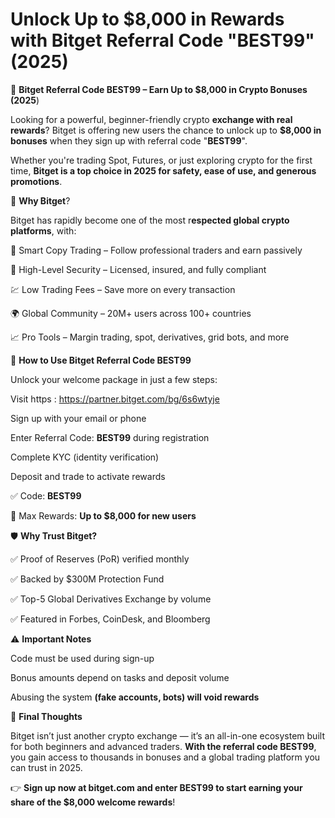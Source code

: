 # Unlock Up to $8,000 in Rewards with Bitget Referral Code "BEST99" (2025)


🎉 **Bitget Referral Code BEST99 – Earn Up to $8,000 in Crypto Bonuses (2025**)

Looking for a powerful, beginner-friendly crypto **exchange with real rewards**? Bitget is offering new users the chance to unlock up to **$8,000 in bonuses** when they sign up with referral code "**BEST99**".


Whether you're trading Spot, Futures, or just exploring crypto for the first time, **Bitget is a top choice in 2025 for safety, ease of use, and generous promotions**.

🚀 **Why Bitget**?

Bitget has rapidly become one of the most r**espected global crypto platforms**, with:


🧠 Smart Copy Trading – Follow professional traders and earn passively


🔐 High-Level Security – Licensed, insured, and fully compliant


💹 Low Trading Fees – Save more on every transaction


🌍 Global Community – 20M+ users across 100+ countries


📈 Pro Tools – Margin trading, spot, derivatives, grid bots, and more

🎁 **How to Use Bitget Referral Code BEST99**

Unlock your welcome package in just a few steps:


Visit https : https://partner.bitget.com/bg/6s6wtyje


Sign up with your email or phone


Enter Referral Code: **BEST99** during registration


Complete KYC (identity verification)




Deposit and trade to activate rewards


✅ Code: **BEST99**

🎉 Max Rewards: **Up to $8,000 for new users**

🛡 **Why Trust Bitget?**

✅ Proof of Reserves (PoR) verified monthly


✅ Backed by $300M Protection Fund


✅ Top-5 Global Derivatives Exchange by volume


✅ Featured in Forbes, CoinDesk, and Bloomberg


⚠️ **Important Notes**

Code must be used during sign-up


Bonus amounts depend on tasks and deposit volume


Abusing the system **(fake accounts, bots) will void rewards**

🎯 **Final Thoughts**

Bitget isn’t just another crypto exchange — it’s an all-in-one ecosystem built for both beginners and advanced traders. **With the referral code BEST99**, you gain access to thousands in bonuses and a global trading platform you can trust in 2025.


👉 **Sign up now at bitget.com and enter BEST99 to start earning your share of the $8,000 welcome rewards**!




